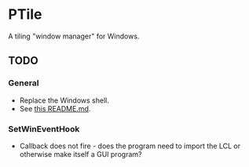 # PTile

A tiling "window manager" for Windows.

## TODO

### General

* Replace the Windows shell.
* See [this README.md](https://github.com/R030t1/Tile/blob/master/README.md).

### SetWinEventHook

* Callback does not fire - does the program need to import the LCL or otherwise
make itself a GUI program?
